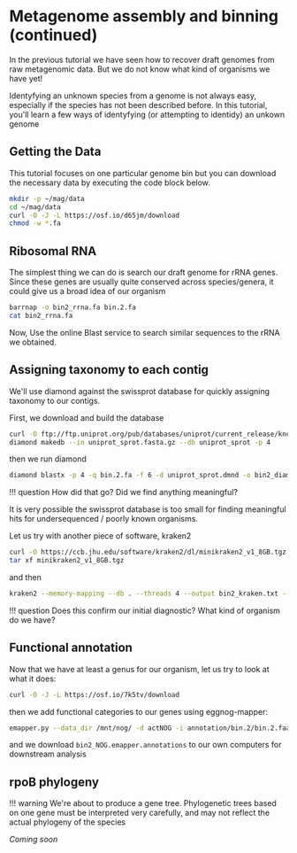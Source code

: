 # Metagenome assembly and binning (continued)

In the previous tutorial  we have seen how to recover draft genomes from raw metagenomic data.
But we do not know what kind of organisms we have yet!

Identyfying an unknown species from a genome is not always easy, especially if the species has not been described before.
In this tutorial, you'll learn a few ways of identyfying (or attempting to identidy) an unkown genome

## Getting the Data

This tutorial focuses on one particular genome bin but you can download the necessary data by executing the code block below.

```bash
mkdir -p ~/mag/data
cd ~/mag/data
curl -O -J -L https://osf.io/d65jm/download
chmod -w *.fa
```

## Ribosomal RNA

The simplest thing we can do is search our draft genome for rRNA genes.
Since these genes are usually quite conserved across species/genera, it could give us a broad idea of our organism

```bash
barrnap -o bin2_rrna.fa bin.2.fa
cat bin2_rrna.fa
```

Now, Use the online Blast service to search similar sequences to the rRNA we obtained.

## Assigning taxonomy to each contig

We'll use diamond against the swissprot database for quickly assigning taxonomy to our contigs.

First, we download and build the database

```bash
curl -O ftp://ftp.uniprot.org/pub/databases/uniprot/current_release/knowledgebase/complete/uniprot_sprot.fasta.gz
diamond makedb --in uniprot_sprot.fasta.gz --db uniprot_sprot -p 4
```

then we run diamond

```bash
diamond blastx -p 4 -q bin.2.fa -f 6 -d uniprot_sprot.dmnd -o bin2_diamond.txt
```

!!! question
    How did that go? Did we find anything meaningful?

It is very possible the swissprot database is too small for finding meaningful hits for undersequenced / poorly known organisms.

Let us try with another piece of software, kraken2

```bash
curl -O https://ccb.jhu.edu/software/kraken2/dl/minikraken2_v1_8GB.tgz
tar xf minikraken2_v1_8GB.tgz 
```

and then

```bash
kraken2 --memory-mapping --db . --threads 4 --output bin2_kraken.txt --report bin2_kraken_report.txt metabat/bin.2.fa
```

!!! question
    Does this confirm our initial diagnostic? What kind of organism do we have?

## Functional annotation

Now that we have at least a genus for our organism, let us try to look at what it does:

```bash
curl -O -J -L https://osf.io/7k5tv/download
```

then we add functional categories to our genes using eggnog-mapper:

```bash
emapper.py --data_dir /mnt/nog/ -d actNOG -i annotation/bin.2/bin.2.faa --no_refine -o bin2_NOG
```

and we download `bin2_NOG.emapper.annotations` to our own computers for downstream analysis

## rpoB phylogeny

!!! warning
    We're about to produce a gene tree.
    Phylogenetic trees based on one gene must be interpreted very carefully, and may not reflect the actual phylogeny of the species

*Coming soon*

